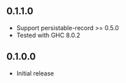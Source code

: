 ## 0.1.1.0

- Support persistable-record >= 0.5.0
- Tested with GHC 8.0.2

## 0.1.0.0

- Initial release
